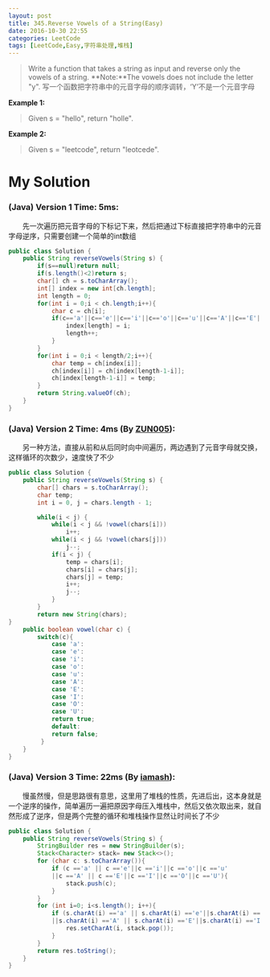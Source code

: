 ```yaml
---
layout: post
title: 345.Reverse Vowels of a String(Easy)
date: 2016-10-30 22:55
categories: LeetCode
tags: [LeetCode,Easy,字符串处理,堆栈]
---
```


>Write a function that takes a string as input and reverse only the vowels of a string.
**Note:**The vowels does not include the letter "y".
写一个函数把字符串中的元音字母的顺序调转，‘Y’不是一个元音字母

**Example 1:**
>Given s = "hello", return "holle".

**Example 2:**
>Given s = "leetcode", return "leotcede".

# My Solution
### (Java) Version 1  Time: 5ms:
　　先一次遍历把元音字母的下标记下来，然后把通过下标直接把字符串中的元音字母逆序，只需要创建一个简单的int数组
```java
public class Solution {
    public String reverseVowels(String s) {
        if(s==null)return null;
        if(s.length()<2)return s;
        char[] ch = s.toCharArray();
        int[] index = new int[ch.length];
        int length = 0;
        for(int i = 0;i < ch.length;i++){
            char c = ch[i];
            if(c=='a'||c=='e'||c=='i'||c=='o'||c=='u'||c=='A'||c=='E'||c=='I'||c=='O'||c=='U'){
                index[length] = i;
                length++;
            }
        }
        for(int i = 0;i < length/2;i++){
            char temp = ch[index[i]];
            ch[index[i]] = ch[index[length-1-i]];
            ch[index[length-1-i]] = temp;
        }
        return String.valueOf(ch);
    }
}
```
### (Java) Version 2  Time: 4ms (By [ZUN005](https://discuss.leetcode.com/user/zun005)):
　　另一种方法，直接从前和从后同时向中间遍历，两边遇到了元音字母就交换，这样循环的次数少，速度快了不少
```java
public class Solution {
    public String reverseVowels(String s) {
        char[] chars = s.toCharArray();
        char temp;
        int i = 0, j = chars.length - 1;

        while(i < j) {
            while(i < j && !vowel(chars[i])) 
                i++;
            while(i < j && !vowel(chars[j])) 
                j--;
            if(i < j) {
                temp = chars[i];
                chars[i] = chars[j];
                chars[j] = temp;
                i++;
                j--;
            }
        }
        return new String(chars);
}
    public boolean vowel(char c) {
        switch(c){
            case 'a':
            case 'e':
            case 'i':
            case 'o':
            case 'u':
            case 'A':
            case 'E':
            case 'I':
            case 'O':
            case 'U':
            return true;
            default:
            return false;
         }
    }
}
```
### (Java) Version 3  Time: 22ms (By [iamash](https://discuss.leetcode.com/user/iamash)):
　　慢虽然慢，但是思路很有意思，这里用了堆栈的性质，先进后出，这本身就是一个逆序的操作，简单遍历一遍把原因字母压入堆栈中，然后又依次取出来，就自然形成了逆序，但是两个完整的循环和堆栈操作显然让时间长了不少
```java
public class Solution {
    public String reverseVowels(String s) {
        StringBuilder res = new StringBuilder(s);
        Stack<Character> stack= new Stack<>();
        for (char c: s.toCharArray()){
            if (c =='a' || c =='e'||c =='i'||c =='o'||c =='u'
            ||c =='A' || c =='E'||c =='I'||c =='O'||c =='U'){
                stack.push(c);
            }
        }
        for (int i=0; i<s.length(); i++){
            if (s.charAt(i) =='a' || s.charAt(i) =='e'||s.charAt(i) =='i'||s.charAt(i) =='o'||s.charAt(i) =='u'
            ||s.charAt(i) =='A' || s.charAt(i) =='E'||s.charAt(i) =='I'||s.charAt(i) =='O'||s.charAt(i) =='U'){
                res.setCharAt(i, stack.pop());
            }
        }
        return res.toString();
    }
}
```